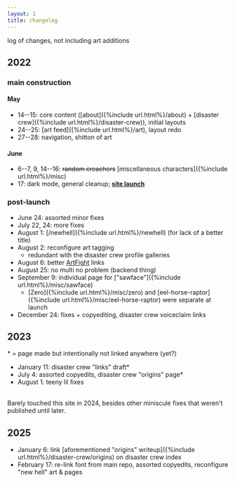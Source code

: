 ```yaml
---
layout: 1
title: changelog
---
```

log of changes, not including art additions

## 2022
### main construction
#### May
- 14--15: core content ([about]({%include url.html%}/about) + [disaster crew]({%include url.html%}/disaster-crew)), initial layouts
- 24--25: [art feed]({%include url.html%}/art), layout redo
- 27--28: navigation, shitton of art

#### June
- 6--7, 9, 14--16: ~~random creachers~~ [miscellaneous characters]({%include url.html%}/misc)
- 17: dark mode, general cleanup; <b>[site launch](https://www.deviantart.com/a-flyleaf/art/toyhouse-but-make-it-my-city-now-919614287)</b>

### post-launch
- June 24: assorted minor fixes
- July 22, 24: more fixes
- August 1: [/newhell]({%include url.html%}/newhell) (for lack of a better title)
- August 2: reconfigure art tagging
	- redundant with the disaster crew profile galleries
- August 6: better [ArtFight](https://a-flyleaf.github.io/artfight/etc/roster) links
- August 25: no multi no problem (backend thing)<!--had a "multi: y" for any art with multiple characters (multiple thumbnails), but swapped out "if.multi" for "if.art.tags.size>1"-->
- September 9: individual page for ["sawface"]({%include url.html%}/misc/sawface)
	- [Zero]({%include url.html%}/misc/zero) and [eel-horse-raptor]({%include url.html%}/misc/eel-horse-raptor) were separate at launch
- December 24: fixes + copyediting, disaster crew voiceclaim links

## 2023
\* = page made but intentionally not linked anywhere (yet?)

- January 11: disaster crew "links" draft\*
- July 4: assorted copyedits, disaster crew "origins" page\*
- August 1: teeny lil fixes

<br>
Barely touched this site in 2024, besides other miniscule fixes that weren't published until later.

## 2025
- January 6: link [aforementioned "origins" writeup]({%include url.html%}/disaster-crew/origins) on disaster crew index
- February 17: re-link font from main repo, assorted copyedits, reconfigure "new hell" art & pages